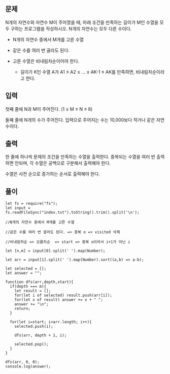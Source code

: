## 문제

N개의 자연수와 자연수 M이 주어졌을 때, 아래 조건을 만족하는 길이가 M인 수열을 모두 구하는 프로그램을 작성하시오. N개의 자연수는 모두 다른 수이다.

- N개의 자연수 중에서 M개를 고른 수열

- 같은 수를 여러 번 골라도 된다.

- 고른 수열은 비내림차순이어야 한다.

  - 길이가 K인 수열 A가 A1 ≤ A2 ≤ ... ≤ AK-1 ≤ AK를 만족하면, 비내림차순이라고 한다.

## 입력

첫째 줄에 N과 M이 주어진다. (1 ≤ M ≤ N ≤ 8)

둘째 줄에 N개의 수가 주어진다. 입력으로 주어지는 수는 10,000보다 작거나 같은 자연수이다.

## 출력

한 줄에 하나씩 문제의 조건을 만족하는 수열을 출력한다. 중복되는 수열을 여러 번 출력하면 안되며, 각 수열은 공백으로 구분해서 출력해야 한다.

수열은 사전 순으로 증가하는 순서로 출력해야 한다.

## 풀이

```
let fs = require("fs");
let input = fs.readFileSync("index.txt").toString().trim().split('\n');

//N개의 자연수 중에서 M개를 고른 수열

//같은 수를 여러 번 골라도 된다. => 중복 o => visited 삭제

//비내림차순 => 오름차순  => start => 중복 o이라서 i+1가 아닌 i

let [n,m] = input[0].split(' ').map(Number);

let arr = input[1].split(' ').map(Number).sort((a,b) => a-b);

let selected = [];
let answer = "";

function dfs(arr,depth,start){
  if(depth === m){
    let result = [];
    for(let i of selected) result.push(arr[i]);
    for(let x of result) answer += x + " ";
    answer += "\n";
    return;
  }

  for(let i=start; i<arr.length; i++){
    selected.push(i);

    dfs(arr, depth + 1, i);

    selected.pop();
  }
}

dfs(arr, 0, 0);
console.log(answer);
```
